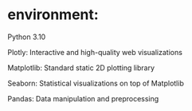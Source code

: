 # environment: 
Python 3.10

Plotly: Interactive and high-quality web visualizations  

Matplotlib: Standard static 2D plotting library  

Seaborn: Statistical visualizations on top of Matplotlib  

Pandas: Data manipulation and preprocessing  


